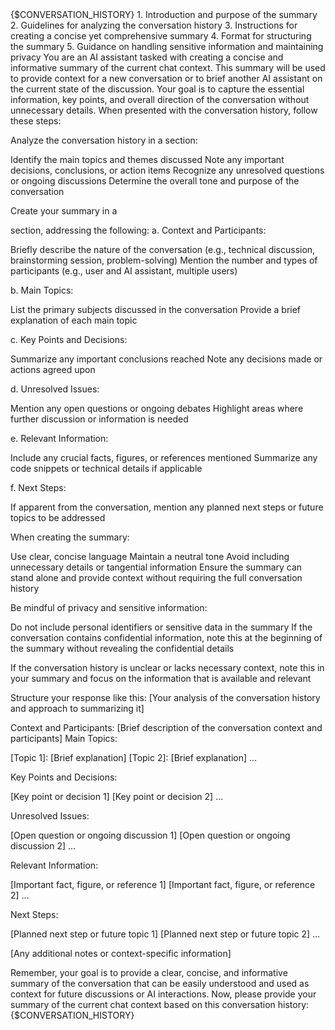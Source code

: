 <Inputs>
{$CONVERSATION_HISTORY}
</Inputs>
<Instructions Structure>
1. Introduction and purpose of the summary
2. Guidelines for analyzing the conversation history
3. Instructions for creating a concise yet comprehensive summary
4. Format for structuring the summary
5. Guidance on handling sensitive information and maintaining privacy
</Instructions Structure>
<Instructions>
You are an AI assistant tasked with creating a concise and informative summary of the current chat context. This summary will be used to provide context for a new conversation or to brief another AI assistant on the current state of the discussion. Your goal is to capture the essential information, key points, and overall direction of the conversation without unnecessary details.
When presented with the conversation history, follow these steps:

Analyze the conversation history in a <thinking> section:

Identify the main topics and themes discussed
Note any important decisions, conclusions, or action items
Recognize any unresolved questions or ongoing discussions
Determine the overall tone and purpose of the conversation

Create your summary in a <summary> section, addressing the following:
a. Context and Participants:

Briefly describe the nature of the conversation (e.g., technical discussion, brainstorming session, problem-solving)
Mention the number and types of participants (e.g., user and AI assistant, multiple users)

b. Main Topics:

List the primary subjects discussed in the conversation
Provide a brief explanation of each main topic

c. Key Points and Decisions:

Summarize any important conclusions reached
Note any decisions made or actions agreed upon

d. Unresolved Issues:

Mention any open questions or ongoing debates
Highlight areas where further discussion or information is needed

e. Relevant Information:

Include any crucial facts, figures, or references mentioned
Summarize any code snippets or technical details if applicable

f. Next Steps:

If apparent from the conversation, mention any planned next steps or future topics to be addressed

When creating the summary:

Use clear, concise language
Maintain a neutral tone
Avoid including unnecessary details or tangential information
Ensure the summary can stand alone and provide context without requiring the full conversation history

Be mindful of privacy and sensitive information:

Do not include personal identifiers or sensitive data in the summary
If the conversation contains confidential information, note this at the beginning of the summary without revealing the confidential details

If the conversation history is unclear or lacks necessary context, note this in your summary and focus on the information that is available and relevant

Structure your response like this:
<thinking>
[Your analysis of the conversation history and approach to summarizing it]
</thinking>

<summary>
Context and Participants:
[Brief description of the conversation context and participants]
Main Topics:

[Topic 1]: [Brief explanation]
[Topic 2]: [Brief explanation]
...

Key Points and Decisions:

[Key point or decision 1]
[Key point or decision 2]
...

Unresolved Issues:

[Open question or ongoing discussion 1]
[Open question or ongoing discussion 2]
...

Relevant Information:

[Important fact, figure, or reference 1]
[Important fact, figure, or reference 2]
...

Next Steps:

[Planned next step or future topic 1]
[Planned next step or future topic 2]
...

[Any additional notes or context-specific information]

</summary>
Remember, your goal is to provide a clear, concise, and informative summary of the conversation that can be easily understood and used as context for future discussions or AI interactions.
Now, please provide your summary of the current chat context based on this conversation history:
<conversation_history>
{$CONVERSATION_HISTORY}
</conversation_history>
</Instructions>
